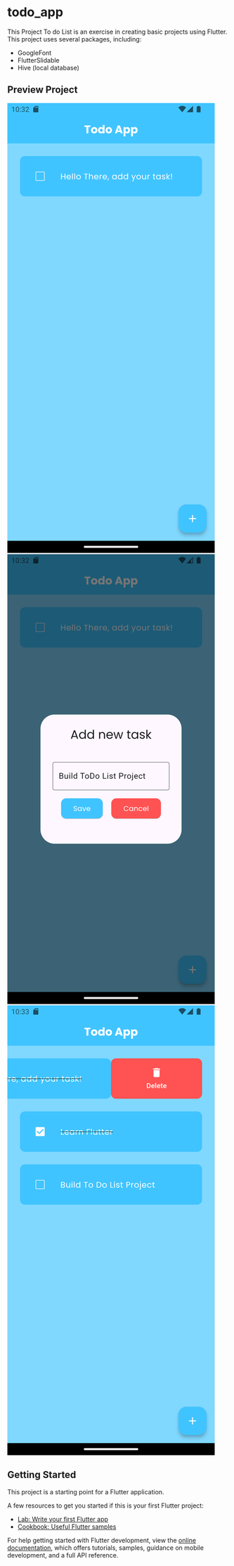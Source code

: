 # todo_app

This Project To do List is an exercise in creating basic projects using Flutter.
This project uses several packages, including:

- GoogleFont
- FlutterSlidable
- Hive (local database)


## Preview Project
![image](/assets/Screenshot_1.png)
![image](/assets/Screenshot_2.png)
![image](/assets/Screenshot_3.png)

## Getting Started

This project is a starting point for a Flutter application.

A few resources to get you started if this is your first Flutter project:

- [Lab: Write your first Flutter app](https://docs.flutter.dev/get-started/codelab)
- [Cookbook: Useful Flutter samples](https://docs.flutter.dev/cookbook)

For help getting started with Flutter development, view the
[online documentation](https://docs.flutter.dev/), which offers tutorials,
samples, guidance on mobile development, and a full API reference.

